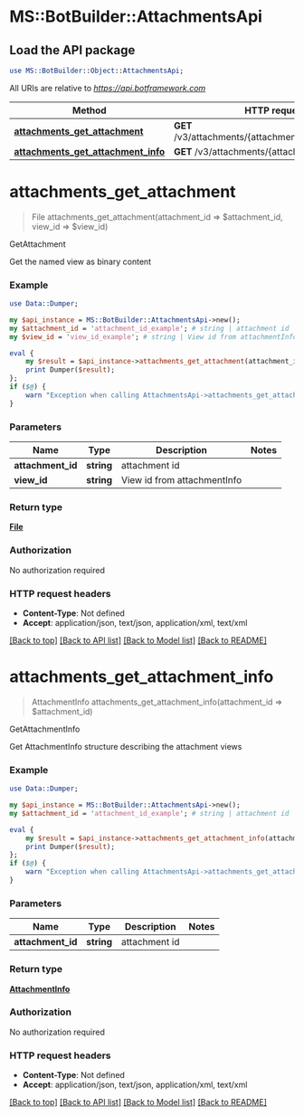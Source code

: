 # MS::BotBuilder::AttachmentsApi

## Load the API package
```perl
use MS::BotBuilder::Object::AttachmentsApi;
```

All URIs are relative to *https://api.botframework.com*

Method | HTTP request | Description
------------- | ------------- | -------------
[**attachments_get_attachment**](AttachmentsApi.md#attachments_get_attachment) | **GET** /v3/attachments/{attachmentId}/views/{viewId} | GetAttachment
[**attachments_get_attachment_info**](AttachmentsApi.md#attachments_get_attachment_info) | **GET** /v3/attachments/{attachmentId} | GetAttachmentInfo


# **attachments_get_attachment**
> File attachments_get_attachment(attachment_id => $attachment_id, view_id => $view_id)

GetAttachment

Get the named view as binary content

### Example 
```perl
use Data::Dumper;

my $api_instance = MS::BotBuilder::AttachmentsApi->new();
my $attachment_id = 'attachment_id_example'; # string | attachment id
my $view_id = 'view_id_example'; # string | View id from attachmentInfo

eval { 
    my $result = $api_instance->attachments_get_attachment(attachment_id => $attachment_id, view_id => $view_id);
    print Dumper($result);
};
if ($@) {
    warn "Exception when calling AttachmentsApi->attachments_get_attachment: $@\n";
}
```

### Parameters

Name | Type | Description  | Notes
------------- | ------------- | ------------- | -------------
 **attachment_id** | **string**| attachment id | 
 **view_id** | **string**| View id from attachmentInfo | 

### Return type

[**File**](File.md)

### Authorization

No authorization required

### HTTP request headers

 - **Content-Type**: Not defined
 - **Accept**: application/json, text/json, application/xml, text/xml

[[Back to top]](#) [[Back to API list]](../README.md#documentation-for-api-endpoints) [[Back to Model list]](../README.md#documentation-for-models) [[Back to README]](../README.md)

# **attachments_get_attachment_info**
> AttachmentInfo attachments_get_attachment_info(attachment_id => $attachment_id)

GetAttachmentInfo

Get AttachmentInfo structure describing the attachment views

### Example 
```perl
use Data::Dumper;

my $api_instance = MS::BotBuilder::AttachmentsApi->new();
my $attachment_id = 'attachment_id_example'; # string | attachment id

eval { 
    my $result = $api_instance->attachments_get_attachment_info(attachment_id => $attachment_id);
    print Dumper($result);
};
if ($@) {
    warn "Exception when calling AttachmentsApi->attachments_get_attachment_info: $@\n";
}
```

### Parameters

Name | Type | Description  | Notes
------------- | ------------- | ------------- | -------------
 **attachment_id** | **string**| attachment id | 

### Return type

[**AttachmentInfo**](AttachmentInfo.md)

### Authorization

No authorization required

### HTTP request headers

 - **Content-Type**: Not defined
 - **Accept**: application/json, text/json, application/xml, text/xml

[[Back to top]](#) [[Back to API list]](../README.md#documentation-for-api-endpoints) [[Back to Model list]](../README.md#documentation-for-models) [[Back to README]](../README.md)

